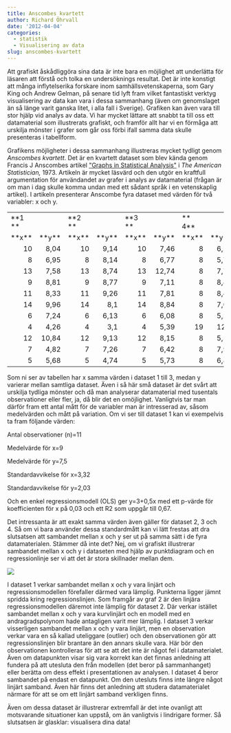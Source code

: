 ```yaml
---
title: Anscombes kvartett
author: Richard Öhrvall
date: '2012-04-04'
categories:
  - statistik
  - Visualisering av data
slug: anscombes-kvartett
---
```


Att grafiskt åskådliggöra sina data är inte bara en möjlighet att underlätta för läsaren att förstå och tolka en undersöknings resultat. Det är inte konstigt att många inflytelserika forskare inom samhällsvetenskaperna, som Gary King och Andrew Gelman, på senare tid lyft fram vilket fantastiskt verktyg visualisering av data kan vara i dessa sammanhang (även om genomslaget än så länge varit ganska litet, i alla fall i Sverige). Grafiken kan även vara till stor hjälp vid analys av data. Vi har mycket lättare att snabbt ta till oss ett datamaterial som illustrerats grafiskt, och framför allt har vi en förmåga att urskilja mönster i grafer som går oss förbi ifall samma data skulle presenteras i tabellform.

Grafikens möjligheter i dessa sammanhang illustreras mycket tydligt genom _Anscombes kvartett_. Det är en kvartett dataset som blev kända genom Francis J Anscombes artikel ["Graphs in Statistical Analysis"](http://www.jstor.org/stable/2682899) i _The American Statistician,_ 1973. Artikeln är mycket läsvärd och den utgör en kraftfull argumentation för användandet av grafer i analys av datamaterial (frågan är om man i dag skulle komma undan med ett sådant språk i en vetenskaplig artikel). I artikeln presenterar Anscombe fyra dataset med värden för två variabler: x och y.
<table cellpadding="0" width="512" cellspacing="0" border="0" >
<tbody >
<tr >

<td width="64" height="20" >**1 **
</td>

<td width="64" align="right" >
</td>

<td width="64" >**2 **
</td>

<td width="64" align="right" >
</td>

<td width="64" >**3 **
</td>

<td width="64" align="right" >
</td>

<td width="64" >** 4**
</td>

<td width="64" align="right" >
</td>
</tr>
<tr >

<td height="20" >**x**
</td>

<td >**y**
</td>

<td >**x**
</td>

<td >**y**
</td>

<td >**x**
</td>

<td >**y**
</td>

<td >**x**
</td>

<td >**y**
</td>
</tr>
<tr >

<td align="right" height="20" >10
</td>

<td align="right" >8,04
</td>

<td align="right" >10
</td>

<td align="right" >9,14
</td>

<td align="right" >10
</td>

<td align="right" >7,46
</td>

<td align="right" >8
</td>

<td align="right" >6,58
</td>
</tr>
<tr >

<td align="right" height="20" >8
</td>

<td align="right" >6,95
</td>

<td align="right" >8
</td>

<td align="right" >8,14
</td>

<td align="right" >8
</td>

<td align="right" >6,77
</td>

<td align="right" >8
</td>

<td align="right" >5,76
</td>
</tr>
<tr >

<td align="right" height="20" >13
</td>

<td align="right" >7,58
</td>

<td align="right" >13
</td>

<td align="right" >8,74
</td>

<td align="right" >13
</td>

<td align="right" >12,74
</td>

<td align="right" >8
</td>

<td align="right" >7,71
</td>
</tr>
<tr >

<td align="right" height="20" >9
</td>

<td align="right" >8,81
</td>

<td align="right" >9
</td>

<td align="right" >8,77
</td>

<td align="right" >9
</td>

<td align="right" >7,11
</td>

<td align="right" >8
</td>

<td align="right" >8,84
</td>
</tr>
<tr >

<td align="right" height="20" >11
</td>

<td align="right" >8,33
</td>

<td align="right" >11
</td>

<td align="right" >9,26
</td>

<td align="right" >11
</td>

<td align="right" >7,81
</td>

<td align="right" >8
</td>

<td align="right" >8,47
</td>
</tr>
<tr >

<td align="right" height="20" >14
</td>

<td align="right" >9,96
</td>

<td align="right" >14
</td>

<td align="right" >8,1
</td>

<td align="right" >14
</td>

<td align="right" >8,84
</td>

<td align="right" >8
</td>

<td align="right" >7,04
</td>
</tr>
<tr >

<td align="right" height="20" >6
</td>

<td align="right" >7,24
</td>

<td align="right" >6
</td>

<td align="right" >6,13
</td>

<td align="right" >6
</td>

<td align="right" >6,08
</td>

<td align="right" >8
</td>

<td align="right" >5,25
</td>
</tr>
<tr >

<td align="right" height="20" >4
</td>

<td align="right" >4,26
</td>

<td align="right" >4
</td>

<td align="right" >3,1
</td>

<td align="right" >4
</td>

<td align="right" >5,39
</td>

<td align="right" >19
</td>

<td align="right" >12,5
</td>
</tr>
<tr >

<td align="right" height="20" >12
</td>

<td align="right" >10,84
</td>

<td align="right" >12
</td>

<td align="right" >9,13
</td>

<td align="right" >12
</td>

<td align="right" >8,15
</td>

<td align="right" >8
</td>

<td align="right" >5,56
</td>
</tr>
<tr >

<td align="right" height="20" >7
</td>

<td align="right" >4,82
</td>

<td align="right" >7
</td>

<td align="right" >7,26
</td>

<td align="right" >7
</td>

<td align="right" >6,42
</td>

<td align="right" >8
</td>

<td align="right" >7,91
</td>
</tr>
<tr >

<td align="right" height="20" >5
</td>

<td align="right" >5,68
</td>

<td align="right" >5
</td>

<td align="right" >4,74
</td>

<td align="right" >5
</td>

<td align="right" >5,73
</td>

<td align="right" >8
</td>

<td align="right" >6,89
</td>
</tr>
</tbody>
</table>
Som ni ser av tabellen har x samma värden i dataset 1 till 3, medan y varierar mellan samtliga dataset. Även i så här små dataset är det svårt att urskilja tydliga mönster och då man analyserar datamaterial med tusentals observationer eller fler, ja, då blir det en omöjlighet. Vanligtvis tar man därför fram ett antal mått för de variabler man är intresserad av, såsom medelvärden och mått på variation. Om vi ser till dataset 1 kan vi exempelvis ta fram följande värden:

Antal observationer (n)=11

Medelvärde för x=9

Medelvärde för y=7,5

Standardavvikelse för x=3,32

Standardavvikelse för y=2,03

Och en enkel regressionsmodell (OLS) ger y=3+0,5x med ett p-värde för koefficienten för x på 0,03 och ett R2 som uppgår till 0,67.

Det intressanta är att exakt samma värden även gäller för dataset 2, 3 och 4. Så om vi bara använder dessa standardmått kan vi lätt frestas att dra slutsatsen att sambandet mellan x och y ser ut på samma sätt i de fyra datamaterialen. Stämmer då inte det? Nej, om vi grafiskt illustrerar sambandet mellan x och y i dataseten med hjälp av punktdiagram och en regressionlinje ser vi att det är stora skillnader mellan dem.

![](/img/wp/anscombe.png)

I dataset 1 verkar sambandet mellan x och y vara linjärt och regressionsmodellen förefaller därmed vara lämplig. Punkterna ligger jämnt spridda kring regressionslinjen. Som framgår av graf 2 är den linjära regressionsmodellen däremot inte lämplig för dataset 2. Där verkar istället sambandet mellan x och y vara kurvlinjärt och en modell med en andragradspolynom hade antagligen varit mer lämplig. I dataset 3 verkar visserligen sambandet mellan x och y vara linjärt, men en observation verkar vara en så kallad uteliggare (outlier) och den observationen gör att regressionslinjen blir brantare än den annars skulle vara. Här bör den observationen kontrolleras för att se att det inte är något fel i datamaterialet. Även om datapunkten visar sig vara korrekt kan det finnas anledning att fundera på att utesluta den från modellen (det beror på sammanhanget) eller berätta om dess effekt i presentationen av analysen. I dataset 4 beror sambandet på endast en datapunkt. Om den utesluts finns inte längre något linjärt samband. Även här finns det anledning att studera datamaterialet närmare för att se om ett linjärt samband verkligen finns.

Även om dessa dataset är illustrerar extremfall är det inte ovanligt att motsvarande situationer kan uppstå, om än vanligtvis i lindrigare former. Så slutsatsen är glasklar: visualisera dina data!
